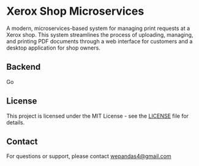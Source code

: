 # Xerox Shop Microservices

A modern, microservices-based system for managing print requests at a Xerox shop. This system streamlines the process of uploading, managing, and printing PDF documents through a web interface for customers and a desktop application for shop owners.

## Backend
Go

## License

This project is licensed under the MIT License - see the [LICENSE](LICENSE) file for details.

## Contact

For questions or support, please contact [wepandas4@gmail.com](mailto:wepandas4@gmail.com)
